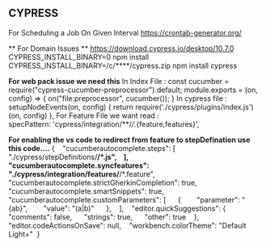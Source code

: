 ## CYPRESS ##

For Scheduling a Job On Given Interval https://crontab-generator.org/

** For Domain Issues **
https://download.cypress.io/desktop/10.7.0
CYPRESS_INSTALL_BINARY=0 npm install
CYPRESS_INSTALL_BINARY=/c/****/cypress.zip npm install cypress

**For web pack issue we need this**
In Index File :
const cucumber = require("cypress-cucumber-preprocessor").default;
  module.exports = (on, config) => {
    on("file:preprocessor", cucumber());
    }
In cypress file :
setupNodeEvents(on, config) {
      return require('./cypress/plugins/index.js')(on, config)
    },
For Feature File we want read :    
specPattern: 'cypress/integration/**/*/*.{feature,features}',


**For enabling the vs code to redirect from feature to stepDefination use this code....**
{    "cucumberautocomplete.steps": [      "./cypress/stepDefinitions/**/*.js",    ],    "cucumberautocomplete.syncfeatures": "./cypress/integration/features/**/*.feature",    "cucumberautocomplete.strictGherkinCompletion": true,    "cucumberautocomplete.smartSnippets": true,    "cucumberautocomplete.customParameters": [      {        "parameter": "{ab}",        "value": "(a|b)"      },    ],    "editor.quickSuggestions": {      "comments": false,      "strings": true,      "other": true    },    "editor.codeActionsOnSave": null,    "workbench.colorTheme": "Default Light+"  }
    
    
    
